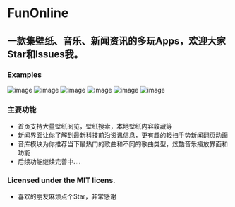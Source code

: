 # FunOnline

## 一款集壁纸、音乐、新闻资讯的多玩Apps，欢迎大家Star和lssues我。
 
 ### Examples
![image](https://github.com/tj812215542/FunOnline/blob/master/FunOnline/ScreenImages/home.png) 
![image](https://github.com/tj812215542/FunOnline/blob/master/FunOnline/ScreenImages/news.png)
![image](https://github.com/tj812215542/FunOnline/blob/master/FunOnline/ScreenImages/music1.png)
![image](https://github.com/tj812215542/FunOnline/blob/master/FunOnline/ScreenImages/music2.png)
![image](https://github.com/tj812215542/FunOnline/blob/master/FunOnline/ScreenImages/music3.png)
![image](https://github.com/tj812215542/FunOnline/blob/master/FunOnline/ScreenImages/mine.png)

### 主要功能
* 首页支持大量壁纸阅览，壁纸搜索，本地壁纸内容收藏等<br>
* 新闻界面让你了解到最新科技前沿资讯信息，更有趣的轻扫手势新闻翻页动画<br>
* 音库模块为你推荐当下最热门的歌曲和不同的歌曲类型，炫酷音乐播放界面和功能<br>
* 后续功能继续完善中....<br>

### Licensed under the MIT licens.
* 喜欢的朋友麻烦点个Star，非常感谢<br>
